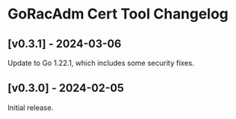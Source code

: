 # GoRacAdm Cert Tool Changelog

## [v0.3.1] - 2024-03-06

Update to Go 1.22.1, which includes some security fixes.


## [v0.3.0] - 2024-02-05

Initial release.
